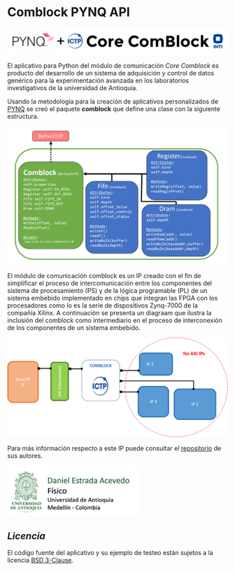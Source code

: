 # Comblock PYNQ API

<img src=".images/headerPYNQCB.png" width="600">

El aplicativo para Python del módulo de comunicación *Core Comblock* es producto del desarrollo de un sistema de adquisición y control de datos genérico para la experimentación avanzada en los laboratorios investigativos de la universidad de Antioquia. 

Usando la metodología para la creación de aplicativos personalizados de [PYNQ](https://pynq.readthedocs.io/en/v2.3/overlay_design_methodology/python_overlay_api.html) se creó el paquete **comblock** que define una clase
con la siguiente estructura. 

<img src=".images/API_structure.png" width="700">

El módulo de comunicación comblock es un IP creado con el fin de simplificar el proceso de intercomunicación entre los componentes del sistema de procesamiento (PS) y de la lógica programable (PL) de un sistema embebido implementado en chips que integran las FPGA con los procesadores como lo es la serie de dispositivos Zynq-7000 de la compañía Xilinx. A continuación se presenta un diagraam que ilustra la inclusión del comblock como intermediario en el proceso de interconexión de los componentes de un sistema embebido.

<img src=".images/vivado_flow.png" width="800">


Para más información respecto a este IP puede consultar el [repositorio](https://gitlab.com/rodrigomelo9/core-comblock) de sus autores.


<img src=".images/firma.png" width="300">


*Licencia*
----
El código fuente del aplicativo y su ejemplo de testeo están sujetos a la licencia [BSD 3-Clause](https://github.com/DanielEstrada971102/Comblock-PYNQ-API/blob/main/LICENSE). 
